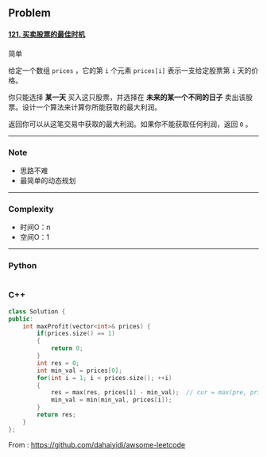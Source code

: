 ## Problem

#### [121. 买卖股票的最佳时机](https://leetcode-cn.com/problems/best-time-to-buy-and-sell-stock/)

简单

给定一个数组 `prices` ，它的第 `i` 个元素 `prices[i]` 表示一支给定股票第 `i` 天的价格。

你只能选择 **某一天** 买入这只股票，并选择在 **未来的某一个不同的日子** 卖出该股票。设计一个算法来计算你所能获取的最大利润。

返回你可以从这笔交易中获取的最大利润。如果你不能获取任何利润，返回 `0` 。

 

------

### Note

- 思路不难
- 最简单的动态规划

------

### Complexity

- 时间O：n
- 空间O：1

------

### Python

```python

```

### C++

```C++
class Solution {
public:
    int maxProfit(vector<int>& prices) {
        if(prices.size() == 1)
        {
            return 0;
        }
        int res = 0;
        int min_val = prices[0];
        for(int i = 1; i < prices.size(); ++i)
        {
            res = max(res, prices[i] - min_val);  // cur = max(pre, prices[i] - min_val); 可以直接将pre， cur直接换成res
            min_val = min(min_val, prices[i]);
        }
        return res;
    }
};
```



From : https://github.com/dahaiyidi/awsome-leetcode
